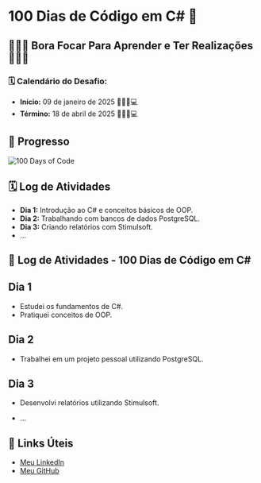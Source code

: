 # 100 Dias de Código em C# 🚀
## 🌟🌟🌟 Bora Focar Para Aprender e Ter Realizações 🚀🚀🚀

### 🗓️ Calendário do Desafio: 
- **Início:** 09 de janeiro de 2025 🎯✨🚀💻 
- **Término:** 18 de abril de 2025 🎯✨🚀💻 

## 🌟 Progresso

![100 Days of Code](https://img.shields.io/badge/100DaysOfCode-blueviolet)

## 🗓️ Log de Atividades

- **Dia 1:** Introdução ao C# e conceitos básicos de OOP.
- **Dia 2:** Trabalhando com bancos de dados PostgreSQL.
- **Dia 3:** Criando relatórios com Stimulsoft.
- ...

## 📂 Log de Atividades - 100 Dias de Código em C#

## Dia 1
- Estudei os fundamentos de C#.
- Pratiquei conceitos de OOP.

## Dia 2
- Trabalhei em um projeto pessoal utilizando PostgreSQL.

## Dia 3
- Desenvolvi relatórios utilizando Stimulsoft.

- ...

## 🔗 Links Úteis

- [Meu LinkedIn](https://www.linkedin.com/in/valdemar-teider-5336b394/)
- [Meu GitHub](https://github.com/1985Valdemar)
